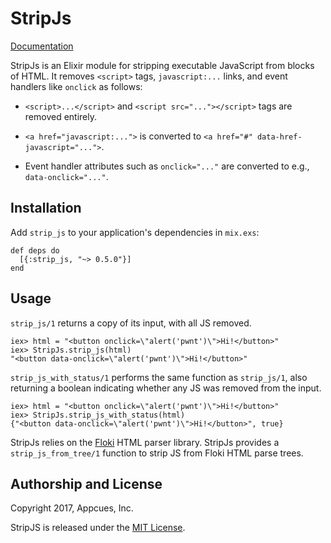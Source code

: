 # StripJs

[Documentation](https://hexdocs.pm/strip_js/StripJs.html)

StripJs is an Elixir module for stripping executable JavaScript from
blocks of HTML.  It removes `<script>` tags, `javascript:...` links,
and event handlers like `onclick` as follows:

* `<script>...</script>` and `<script src="..."></script>` tags
  are removed entirely.

* `<a href="javascript:...">` is converted to
  `<a href="#" data-href-javascript="...">`.

* Event handler attributes such as `onclick="..."` are converted to
  e.g., `data-onclick="..."`.


## Installation

Add `strip_js` to your application's dependencies in `mix.exs`:

    def deps do
      [{:strip_js, "~> 0.5.0"}]
    end


## Usage

`strip_js/1` returns a copy of its input, with all JS removed.

    iex> html = "<button onclick=\"alert('pwnt')\">Hi!</button>"
    iex> StripJs.strip_js(html)
    "<button data-onclick=\"alert('pwnt')\">Hi!</button>"

`strip_js_with_status/1` performs the same function as `strip_js/1`,
also returning a boolean indicating whether any JS was removed from
the input.

    iex> html = "<button onclick=\"alert('pwnt')\">Hi!</button>"
    iex> StripJs.strip_js_with_status(html)
    {"<button data-onclick=\"alert('pwnt')\">Hi!</button>", true}

StripJs relies on the [Floki](https://github.com/philss/floki)
HTML parser library.  StripJs provides a `strip_js_from_tree/1`
function to strip JS from Floki HTML parse trees.


## Authorship and License

Copyright 2017, Appcues, Inc.

StripJS is released under the [MIT License](https://opensource.org/licenses/MIT).

